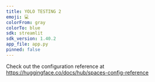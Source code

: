 ```yaml
---
title: YOLO TESTING 2
emoji: 💻
colorFrom: gray
colorTo: blue
sdk: streamlit
sdk_version: 1.40.2
app_file: app.py
pinned: false
---
```


Check out the configuration reference at https://huggingface.co/docs/hub/spaces-config-reference
